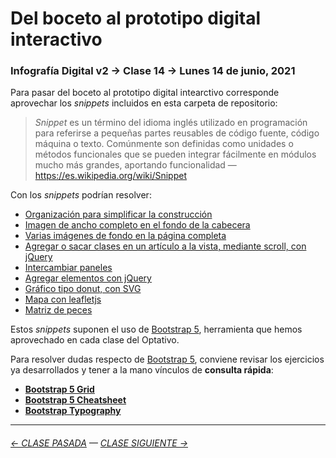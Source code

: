 # Del boceto al prototipo digital interactivo 

### Infografía Digital v2 → Clase 14 → Lunes 14 de junio, 2021

Para pasar del boceto al prototipo digital intearctivo corresponde aprovechar los *snippets* incluidos en esta carpeta de repositorio: 

> *Snippet* es un término del idioma inglés utilizado en programación para referirse a pequeñas partes reusables de código fuente, código máquina o texto. Comúnmente son definidas como unidades o métodos funcionales que se pueden integrar fácilmente en módulos mucho más grandes, aportando funcionalidad — https://es.wikipedia.org/wiki/Snippet

Con los *snippets* podrían resolver: 

- [Organización para simplificar la construcción](https://profesorfaco.github.io/dno075-2021/clase-14/snippets/organizacion.html)
- [Imagen de ancho completo en el fondo de la cabecera](https://profesorfaco.github.io/dno075-2021/clase-14/snippets/encabezado.html)
- [Varias imágenes de fondo en la página completa](https://profesorfaco.github.io/dno075-2021/clase-14/snippets/imagenes_de_fondo.html)
- [Agregar o sacar clases en un artículo a la vista, mediante scroll, con jQuery](https://profesorfaco.github.io/dno075-2021/clase-14/snippets/viendo_un_article.html)
- [Intercambiar paneles](https://profesorfaco.github.io/dno075-2021/clase-14/snippets/intercambiar_paneles.html)
- [Agregar elementos con jQuery](https://profesorfaco.github.io/dno075-2021/clase-14/snippets/agregar_elementos.html)
- [Gráfico tipo donut, con SVG](https://profesorfaco.github.io/dno075-2021/clase-14/snippets/grafico_donut_simple.html)
- [Mapa con leafletjs](https://profesorfaco.github.io/dno075-2021/clase-14/snippets/mapa.html)
- [Matriz de peces](https://profesorfaco.github.io/dno075-2021/clase-14/snippets/matriz-de-peces.html)

Estos *snippets* suponen el uso de [Bootstrap 5](https://getbootstrap.com/), herramienta que hemos aprovechado en cada clase del Optativo. 

Para resolver dudas respecto de [Bootstrap 5](https://getbootstrap.com/), conviene revisar los ejercicios ya desarrollados y tener a la mano vínculos de **consulta rápida**:

- **[Bootstrap 5 Grid](https://getbootstrap.com/docs/5.0/examples/grid/)**
- **[Bootstrap 5 Cheatsheet](https://getbootstrap.com/docs/5.0/examples/cheatsheet/)**
- **[Bootstrap Typography](https://www.tutorialrepublic.com/twitter-bootstrap-tutorial/bootstrap-typography.php)**


- - - - - - - - - - - 

###### [← CLASE PASADA](https://github.com/profesorfaco/dno075-2021/tree/main/clase-13) — [CLASE SIGUIENTE →](https://github.com/profesorfaco/dno075-2021/tree/main/clase-15)
